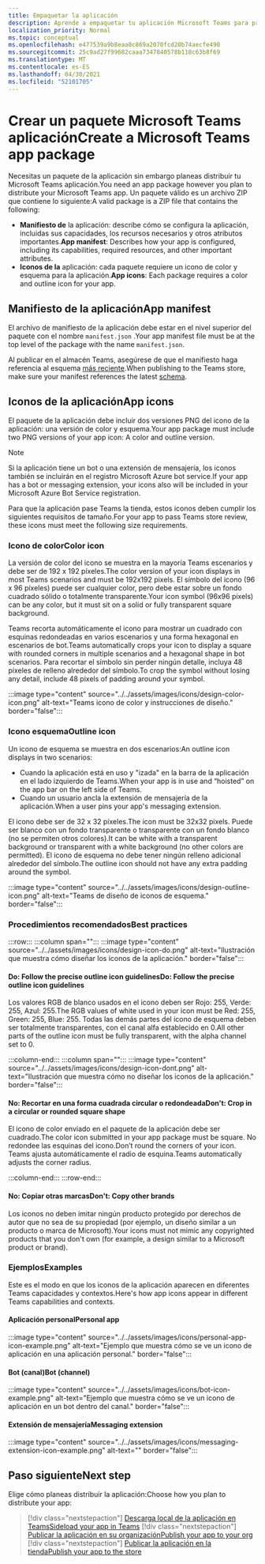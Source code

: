 ```yaml
---
title: Empaquetar la aplicación
description: Aprende a empaquetar tu aplicación Microsoft Teams para probar, cargar y publicar en la tienda.
localization_priority: Normal
ms.topic: conceptual
ms.openlocfilehash: e477539a9b8eaa0c869a2070fcd20b74aecfe490
ms.sourcegitcommit: 25c9ad27f99682caaa7347840578b118c63b8f69
ms.translationtype: MT
ms.contentlocale: es-ES
ms.lasthandoff: 04/30/2021
ms.locfileid: "52101705"
---
```

# <a name="create-a-microsoft-teams-app-package"></a><span data-ttu-id="0a1a7-103">Crear un paquete Microsoft Teams aplicación</span><span class="sxs-lookup"><span data-stu-id="0a1a7-103">Create a Microsoft Teams app package</span></span>

<span data-ttu-id="0a1a7-104">Necesitas un paquete de la aplicación sin embargo planeas distribuir tu Microsoft Teams aplicación.</span><span class="sxs-lookup"><span data-stu-id="0a1a7-104">You need an app package however you plan to distribute your Microsoft Teams app.</span></span> <span data-ttu-id="0a1a7-105">Un paquete válido es un archivo ZIP que contiene lo siguiente:</span><span class="sxs-lookup"><span data-stu-id="0a1a7-105">A valid package is a ZIP file that contains the following:</span></span>

* <span data-ttu-id="0a1a7-106">**Manifiesto de** la aplicación: describe cómo se configura la aplicación, incluidas sus capacidades, los recursos necesarios y otros atributos importantes.</span><span class="sxs-lookup"><span data-stu-id="0a1a7-106">**App manifest**: Describes how your app is configured, including its capabilities, required resources, and other important attributes.</span></span>
* <span data-ttu-id="0a1a7-107">**Iconos de la** aplicación: cada paquete requiere un icono de color y esquema para la aplicación.</span><span class="sxs-lookup"><span data-stu-id="0a1a7-107">**App icons**: Each package requires a color and outline icon for your app.</span></span>

## <a name="app-manifest"></a><span data-ttu-id="0a1a7-108">Manifiesto de la aplicación</span><span class="sxs-lookup"><span data-stu-id="0a1a7-108">App manifest</span></span>

<span data-ttu-id="0a1a7-109">El archivo de manifiesto de la aplicación debe estar en el nivel superior del paquete con el nombre `manifest.json` .</span><span class="sxs-lookup"><span data-stu-id="0a1a7-109">Your app manifest file must be at the top level of the package with the name `manifest.json`.</span></span> 

<span data-ttu-id="0a1a7-110">Al publicar en el almacén Teams, asegúrese de que el manifiesto haga referencia al esquema [más reciente](~/resources/schema/manifest-schema.md).</span><span class="sxs-lookup"><span data-stu-id="0a1a7-110">When publishing to the Teams store, make sure your manifest references the latest [schema](~/resources/schema/manifest-schema.md).</span></span>

## <a name="app-icons"></a><span data-ttu-id="0a1a7-111">Iconos de la aplicación</span><span class="sxs-lookup"><span data-stu-id="0a1a7-111">App icons</span></span>

<span data-ttu-id="0a1a7-112">El paquete de la aplicación debe incluir dos versiones PNG del icono de la aplicación: una versión de color y esquema.</span><span class="sxs-lookup"><span data-stu-id="0a1a7-112">Your app package must include two PNG versions of your app icon: A color and outline version.</span></span>

> [!Note]
> <span data-ttu-id="0a1a7-113">Si la aplicación tiene un bot o una extensión de mensajería, los iconos también se incluirán en el registro Microsoft Azure bot service.</span><span class="sxs-lookup"><span data-stu-id="0a1a7-113">If your app has a bot or messaging extension, your icons also will be included in your Microsoft Azure Bot Service registration.</span></span>

<span data-ttu-id="0a1a7-114">Para que la aplicación pase Teams la tienda, estos iconos deben cumplir los siguientes requisitos de tamaño.</span><span class="sxs-lookup"><span data-stu-id="0a1a7-114">For your app to pass Teams store review, these icons must meet the following size requirements.</span></span>

### <a name="color-icon"></a><span data-ttu-id="0a1a7-115">Icono de color</span><span class="sxs-lookup"><span data-stu-id="0a1a7-115">Color icon</span></span>

<span data-ttu-id="0a1a7-116">La versión de color del icono se muestra en la mayoría Teams escenarios y debe ser de 192 x 192 píxeles.</span><span class="sxs-lookup"><span data-stu-id="0a1a7-116">The color version of your icon displays in most Teams scenarios and must be 192x192 pixels.</span></span> <span data-ttu-id="0a1a7-117">El símbolo del icono (96 x 96 píxeles) puede ser cualquier color, pero debe estar sobre un fondo cuadrado sólido o totalmente transparente.</span><span class="sxs-lookup"><span data-stu-id="0a1a7-117">Your icon symbol (96x96 pixels) can be any color, but it must sit on a solid or fully transparent square background.</span></span>

<span data-ttu-id="0a1a7-118">Teams recorta automáticamente el icono para mostrar un cuadrado con esquinas redondeadas en varios escenarios y una forma hexagonal en escenarios de bot.</span><span class="sxs-lookup"><span data-stu-id="0a1a7-118">Teams automatically crops your icon to display a square with rounded corners in multiple scenarios and a hexagonal shape in bot scenarios.</span></span> <span data-ttu-id="0a1a7-119">Para recortar el símbolo sin perder ningún detalle, incluya 48 píxeles de relleno alrededor del símbolo.</span><span class="sxs-lookup"><span data-stu-id="0a1a7-119">To crop the symbol without losing any detail, include 48 pixels of padding around your symbol.</span></span>

:::image type="content" source="../../assets/images/icons/design-color-icon.png" alt-text="Teams icono de color y instrucciones de diseño." border="false":::

### <a name="outline-icon"></a><span data-ttu-id="0a1a7-121">Icono esquema</span><span class="sxs-lookup"><span data-stu-id="0a1a7-121">Outline icon</span></span>

<span data-ttu-id="0a1a7-122">Un icono de esquema se muestra en dos escenarios:</span><span class="sxs-lookup"><span data-stu-id="0a1a7-122">An outline icon displays in two scenarios:</span></span>

* <span data-ttu-id="0a1a7-123">Cuando la aplicación está en uso y "izada" en la barra de la aplicación en el lado izquierdo de Teams.</span><span class="sxs-lookup"><span data-stu-id="0a1a7-123">When your app is in use and “hoisted” on the app bar on the left side of Teams.</span></span>
* <span data-ttu-id="0a1a7-124">Cuando un usuario ancla la extensión de mensajería de la aplicación.</span><span class="sxs-lookup"><span data-stu-id="0a1a7-124">When a user pins your app's messaging extension.</span></span>

<span data-ttu-id="0a1a7-125">El icono debe ser de 32 x 32 píxeles.</span><span class="sxs-lookup"><span data-stu-id="0a1a7-125">The icon must be 32x32 pixels.</span></span> <span data-ttu-id="0a1a7-126">Puede ser blanco con un fondo transparente o transparente con un fondo blanco (no se permiten otros colores).</span><span class="sxs-lookup"><span data-stu-id="0a1a7-126">It can be white with a transparent background or transparent with a white background (no other colors are permitted).</span></span> <span data-ttu-id="0a1a7-127">El icono de esquema no debe tener ningún relleno adicional alrededor del símbolo.</span><span class="sxs-lookup"><span data-stu-id="0a1a7-127">The outline icon should not have any extra padding around the symbol.</span></span>

:::image type="content" source="../../assets/images/icons/design-outline-icon.png" alt-text="Teams de diseño de iconos de esquema." border="false":::

### <a name="best-practices"></a><span data-ttu-id="0a1a7-129">Procedimientos recomendados</span><span class="sxs-lookup"><span data-stu-id="0a1a7-129">Best practices</span></span>

:::row:::
   :::column span="":::
:::image type="content" source="../../assets/images/icons/design-icon-do.png" alt-text="Ilustración que muestra cómo diseñar los iconos de la aplicación." border="false":::

#### <a name="do-follow-the-precise-outline-icon-guidelines"></a><span data-ttu-id="0a1a7-131">Do: Follow the precise outline icon guidelines</span><span class="sxs-lookup"><span data-stu-id="0a1a7-131">Do: Follow the precise outline icon guidelines</span></span>

<span data-ttu-id="0a1a7-132">Los valores RGB de blanco usados en el icono deben ser Rojo: 255, Verde: 255, Azul: 255.</span><span class="sxs-lookup"><span data-stu-id="0a1a7-132">The RGB values of white used in your icon must be Red: 255, Green: 255, Blue: 255.</span></span> <span data-ttu-id="0a1a7-133">Todas las demás partes del icono de esquema deben ser totalmente transparentes, con el canal alfa establecido en 0.</span><span class="sxs-lookup"><span data-stu-id="0a1a7-133">All other parts of the outline icon must be fully transparent, with the alpha channel set to 0.</span></span>

   :::column-end:::
   :::column span="":::
:::image type="content" source="../../assets/images/icons/design-icon-dont.png" alt-text="Ilustración que muestra cómo no diseñar los iconos de la aplicación." border="false":::

#### <a name="dont-crop-in-a-circular-or-rounded-square-shape"></a><span data-ttu-id="0a1a7-135">No: Recortar en una forma cuadrada circular o redondeada</span><span class="sxs-lookup"><span data-stu-id="0a1a7-135">Don't: Crop in a circular or rounded square shape</span></span>

<span data-ttu-id="0a1a7-136">El icono de color enviado en el paquete de la aplicación debe ser cuadrado.</span><span class="sxs-lookup"><span data-stu-id="0a1a7-136">The color icon submitted in your app package must be square.</span></span> <span data-ttu-id="0a1a7-137">No redondee las esquinas del icono.</span><span class="sxs-lookup"><span data-stu-id="0a1a7-137">Don’t round the corners of your icon.</span></span> <span data-ttu-id="0a1a7-138">Teams ajusta automáticamente el radio de esquina.</span><span class="sxs-lookup"><span data-stu-id="0a1a7-138">Teams automatically adjusts the corner radius.</span></span>

   :::column-end:::
:::row-end:::

#### <a name="dont-copy-other-brands"></a><span data-ttu-id="0a1a7-139">No: Copiar otras marcas</span><span class="sxs-lookup"><span data-stu-id="0a1a7-139">Don't: Copy other brands</span></span>

<span data-ttu-id="0a1a7-140">Los iconos no deben imitar ningún producto protegido por derechos de autor que no sea de su propiedad (por ejemplo, un diseño similar a un producto o marca de Microsoft).</span><span class="sxs-lookup"><span data-stu-id="0a1a7-140">Your icons must not mimic any copyrighted products that you don't own (for example, a design similar to a Microsoft product or brand).</span></span>

### <a name="examples"></a><span data-ttu-id="0a1a7-141">Ejemplos</span><span class="sxs-lookup"><span data-stu-id="0a1a7-141">Examples</span></span>

<span data-ttu-id="0a1a7-142">Este es el modo en que los iconos de la aplicación aparecen en diferentes Teams capacidades y contextos.</span><span class="sxs-lookup"><span data-stu-id="0a1a7-142">Here's how app icons appear in different Teams capabilities and contexts.</span></span>

#### <a name="personal-app"></a><span data-ttu-id="0a1a7-143">Aplicación personal</span><span class="sxs-lookup"><span data-stu-id="0a1a7-143">Personal app</span></span>

:::image type="content" source="../../assets/images/icons/personal-app-icon-example.png" alt-text="Ejemplo que muestra cómo se ve un icono de aplicación en una aplicación personal." border="false":::

#### <a name="bot-channel"></a><span data-ttu-id="0a1a7-145">Bot (canal)</span><span class="sxs-lookup"><span data-stu-id="0a1a7-145">Bot (channel)</span></span>

:::image type="content" source="../../assets/images/icons/bot-icon-example.png" alt-text="Ejemplo que muestra cómo se ve un icono de aplicación en un bot dentro del canal." border="false":::

#### <a name="messaging-extension"></a><span data-ttu-id="0a1a7-147">Extensión de mensajería</span><span class="sxs-lookup"><span data-stu-id="0a1a7-147">Messaging extension</span></span>

:::image type="content" source="../../assets/images/icons/messaging-extension-icon-example.png" alt-text="<texto alternativo>" border="false":::

## <a name="next-step"></a><span data-ttu-id="0a1a7-149">Paso siguiente</span><span class="sxs-lookup"><span data-stu-id="0a1a7-149">Next step</span></span>

<span data-ttu-id="0a1a7-150">Elige cómo planeas distribuir la aplicación:</span><span class="sxs-lookup"><span data-stu-id="0a1a7-150">Choose how you plan to distribute your app:</span></span>

> [!div class="nextstepaction"]
> [<span data-ttu-id="0a1a7-151">Descarga local de la aplicación en Teams</span><span class="sxs-lookup"><span data-stu-id="0a1a7-151">Sideload your app in Teams</span></span>](~/concepts/deploy-and-publish/apps-upload.md)
> [!div class="nextstepaction"]
> [<span data-ttu-id="0a1a7-152">Publicar la aplicación en su organización</span><span class="sxs-lookup"><span data-stu-id="0a1a7-152">Publish your app to your org</span></span>](/MicrosoftTeams/tenant-apps-catalog-teams?toc=/microsoftteams/platform/toc.json&bc=/MicrosoftTeams/breadcrumb/toc.json)
> [!div class="nextstepaction"]
> [<span data-ttu-id="0a1a7-153">Publicar la aplicación en la tienda</span><span class="sxs-lookup"><span data-stu-id="0a1a7-153">Publish your app to the store</span></span>](~/concepts/deploy-and-publish/appsource/publish.md)
